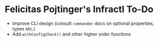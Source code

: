 # Felicitas Pojtinger's Infractl To-Do

- Improve CLI design (consult `commander` docs on optional properties, types etc.)
- Add `withConfigCheck()` and other higher order functions
